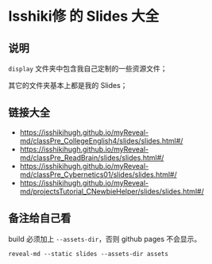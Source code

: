 # Isshiki修 的 Slides 大全

## 说明

`display` 文件夹中包含我自己定制的一些资源文件；

其它的文件夹基本上都是我的 Slides；

## 链接大全

- https://isshikihugh.github.io/myReveal-md/classPre_CollegeEnglish4/slides/slides.html#/
- https://isshikihugh.github.io/myReveal-md/classPre_ReadBrain/slides/slides.html#/
- https://isshikihugh.github.io/myReveal-md/classPre_Cybernetics01/slides/slides.html#/
- https://isshikihugh.github.io/myReveal-md/projectsTutorial_CNewbieHelper/slides/slides.html#/

## 备注给自己看

build 必须加上 `--assets-dir`，否则 github pages 不会显示。
```
reveal-md --static slides --assets-dir assets
```
